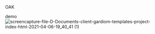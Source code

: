 OAK

demo 
![screencapture-file-D-Documents-client-gardiom-templates-project-index-html-2021-04-06-19_40_41 (1)](https://user-images.githubusercontent.com/48021528/113734871-f58f1d00-9710-11eb-88ce-5cf9e8ef7e95.png)

